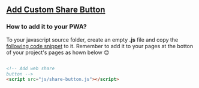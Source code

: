 ## [Add Custom Share Button]()

### How to add it to your PWA?

To your javascript source folder, create an empty **.js** file and copy the [following code snippet](https://github.com/mayeedwin/pwafire/blob/master/bundle/install-button/src/share-button.js) to it. 
Remember to add it to your pages at the botton of your project's pages as hown below 😊 

```html

<!-- Add web share
button -->
<script src="js/share-button.js"></script>

```

